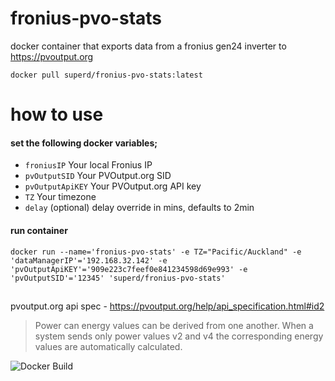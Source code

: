 # fronius-pvo-stats
docker container that exports data from a fronius gen24 inverter to https://pvoutput.org

```
docker pull superd/fronius-pvo-stats:latest
```

# how to use 
#### set the following docker variables; 
* `froniusIP`  Your local Fronius IP 
* `pvOutputSID`  Your PVOutput.org SID
* `pvOutputApiKEY`  Your PVOutput.org API key 
* `TZ`  Your timezone 
* `delay` (optional) delay override in mins, defaults to 2min
#### run container
```
docker run --name='fronius-pvo-stats' -e TZ="Pacific/Auckland" -e 'dataManagerIP'='192.168.32.142' -e 'pvOutputApiKEY'='909e223c7feef0e841234598d69e993' -e 'pvOutputSID'='12345' 'superd/fronius-pvo-stats'
```

##
pvoutput.org api spec - https://pvoutput.org/help/api_specification.html#id2
> Power can energy values can be derived from one another. When a system sends only power values v2 and v4 the corresponding energy values are automatically calculated.

![Docker Build](https://github.com/github/docs/actions/workflows/docker-image.yml/badge.svg)
